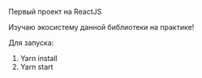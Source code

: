Первый проект на ReactJS

Изучаю экосистему данной библиотеки на практике!

Для запуска:

1. Yarn install
2. Yarn start
